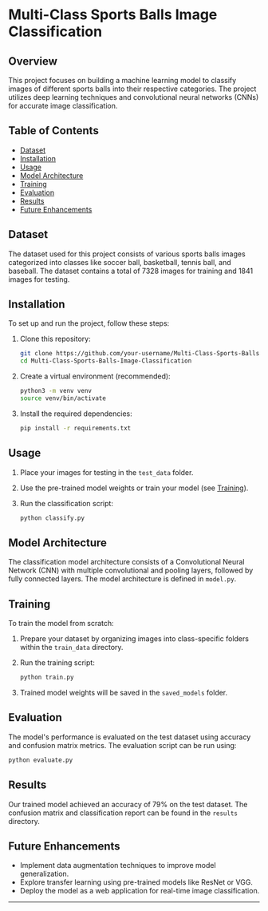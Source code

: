 
# Multi-Class Sports Balls Image Classification



## Overview

This project focuses on building a machine learning model to classify images of different sports balls into their respective categories. The project utilizes deep learning techniques and convolutional neural networks (CNNs) for accurate image classification.

## Table of Contents

- [Dataset](#dataset)
- [Installation](#installation)
- [Usage](#usage)
- [Model Architecture](#model-architecture)
- [Training](#training)
- [Evaluation](#evaluation)
- [Results](#results)
- [Future Enhancements](#future-enhancements)


## Dataset

The dataset used for this project consists of various sports balls images categorized into classes like soccer ball, basketball, tennis ball, and baseball. The dataset contains a total of 7328 images for training and 1841 images for testing.

## Installation

To set up and run the project, follow these steps:

1. Clone this repository:

   ```bash
   git clone https://github.com/your-username/Multi-Class-Sports-Balls-Image-Classification.git
   cd Multi-Class-Sports-Balls-Image-Classification
   ```

2. Create a virtual environment (recommended):

   ```bash
   python3 -m venv venv
   source venv/bin/activate
   ```

3. Install the required dependencies:

   ```bash
   pip install -r requirements.txt
   ```

## Usage

1. Place your images for testing in the `test_data` folder.
2. Use the pre-trained model weights or train your model (see [Training](#training)).
3. Run the classification script:

   ```bash
   python classify.py
   ```

## Model Architecture

The classification model architecture consists of a Convolutional Neural Network (CNN) with multiple convolutional and pooling layers, followed by fully connected layers. The model architecture is defined in `model.py`.

## Training

To train the model from scratch:

1. Prepare your dataset by organizing images into class-specific folders within the `train_data` directory.
2. Run the training script:

   ```bash
   python train.py
   ```

3. Trained model weights will be saved in the `saved_models` folder.

## Evaluation

The model's performance is evaluated on the test dataset using accuracy and confusion matrix metrics. The evaluation script can be run using:

```bash
python evaluate.py
```

## Results

Our trained model achieved an accuracy of 79% on the test dataset. The confusion matrix and classification report can be found in the `results` directory.

## Future Enhancements

- Implement data augmentation techniques to improve model generalization.
- Explore transfer learning using pre-trained models like ResNet or VGG.
- Deploy the model as a web application for real-time image classification.



---
